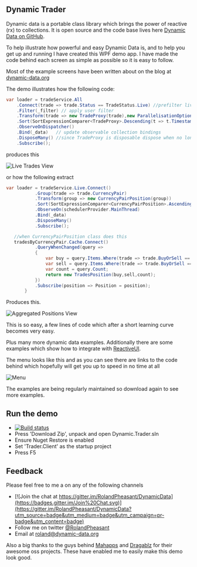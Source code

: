 ## Dynamic Trader

Dynamic data is a portable class library which brings the power of reactive (rx) to collections.  It is open source and the code base lives here [Dynamic Data on GitHub](https://github.com/RolandPheasant/DynamicData). 

To help illustrate how powerful  and easy Dynamic Data is, and to help you get up and running I have created this WPF demo app.  I have made the code behind each screen as simple as possible so it is easy to follow.  

Most of the example screens have been written about on the blog at [dynamic-data.org](http://dynamic-data.org/)

The demo illustrates how the following code:

```csharp
var loader = tradeService.All
	.Connect(trade => trade.Status == TradeStatus.Live) //prefilter live trades only
	.Filter(_filter) // apply user filter
	.Transform(trade => new TradeProxy(trade),new ParallelisationOptions(ParallelType.Ordered,5))
	.Sort(SortExpressionComparer<TradeProxy>.Descending(t => t.Timestamp),SortOptimisations.ComparesImmutableValuesOnly)
	.ObserveOnDispatcher()
	.Bind(_data)   // update observable collection bindings
	.DisposeMany() //since TradeProxy is disposable dispose when no longer required
	.Subscribe();
``` 
 produces this
 
![Live Trades View](https://github.com/RolandPheasant/TradingDemo/blob/master/Images/LiveTrades.gif "Live Trades View")

or how the following extract

 ```csharp  
 var loader = tradeService.Live.Connect()
			.Group(trade => trade.CurrencyPair)
			.Transform(group => new CurrencyPairPosition(group))
			.Sort(SortExpressionComparer<CurrencyPairPosition>.Ascending(t => t.CurrencyPair))
			.ObserveOn(schedulerProvider.MainThread)
			.Bind(_data)
			.DisposeMany()
			.Subscribe();

	//when CurrencyPairPosition class does this
	tradesByCurrencyPair.Cache.Connect()
			.QueryWhenChanged(query =>
			{
				var buy = query.Items.Where(trade => trade.BuyOrSell == BuyOrSell.Buy).Sum(trade=>trade.Amount);
				var sell = query.Items.Where(trade => trade.BuyOrSell == BuyOrSell.Sell).Sum(trade => trade.Amount);
				var count = query.Count;
				return new TradesPosition(buy,sell,count);
			})
			.Subscribe(position => Position = position);
		}
```
Produces this.

![Aggregated Positions View](https://github.com/RolandPheasant/TradingDemo/blob/master/Images/Positions.gif "Aggregated Positions View")

This is so easy, a few lines of code which after a short learning curve becomes very easy.

Plus many more dynamic data examples. Additionally there are some examples which show how to integrate with [ReactiveUI](https://github.com/reactiveui/ReactiveUI). 

The menu looks like this and as you can see there are links to the code behind which hopefully will get you up to speed in no time at all

![Menu](https://github.com/RolandPheasant/TradingDemo/blob/master/Images/Menu.gif "Menu with links")

The examples are being regularly maintained so download again to see more examples.

## Run the demo

- [![Build status](https://ci.appveyor.com/api/projects/status/axcp2ktriyix9blt/branch/master?svg=true)](https://ci.appveyor.com/project/RolandPheasant/tradingdemo/branch/master) 
- Press 'Download Zip', unpack and open Dynamic.Trader.sln
- Ensure Nuget Restore is enabled
- Set 'Trader.Client' as the startup project
- Press F5

## Feedback

Please feel free to me a on any of the following channels
- [![Join the chat at https://gitter.im/RolandPheasant/DynamicData](https://badges.gitter.im/Join%20Chat.svg)](https://gitter.im/RolandPheasant/DynamicData?utm_source=badge&utm_medium=badge&utm_campaign=pr-badge&utm_content=badge)
 - Follow me on twitter [@RolandPheasant](https://twitter.com/RolandPheasant) 
 - Email at [roland@dynamic-data.org](roland@dynamic-data.org)
  
Also a big thanks to the guys behind [Mahapps](https://github.com/MahApps/MahApps.Metro) and [Dragablz](https://github.com/ButchersBoy/Dragablz) for their awesome oss projects. These have enabled me to easily make this demo look good. 

